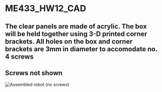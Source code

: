 # ME433_HW12_CAD

## The clear panels are made of acrylic. The box will be held together using 3-D printed corner brackets. All holes on the box and corner brackets are 3mm in diameter to accomodate no. 4 screws
## Screws not shown
![Assembled robot (no screws)]()
